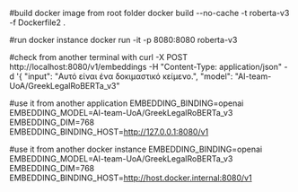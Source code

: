 #build docker image from root folder
docker build --no-cache -t roberta-v3 -f Dockerfile2 .

#run docker instance
docker run -it -p 8080:8080 roberta-v3 


#check from another terminal with
 curl -X POST http://localhost:8080/v1/embeddings -H "Content-Type: application/json" -d '{
    "input": "Αυτό είναι ένα δοκιμαστικό κείμενο.",
    "model": "AI-team-UoA/GreekLegalRoBERTa_v3"


#use it from another application
EMBEDDING_BINDING=openai
EMBEDDING_MODEL=AI-team-UoA/GreekLegalRoBERTa_v3
EMBEDDING_DIM=768
EMBEDDING_BINDING_HOST=http://127.0.0.1:8080/v1

#use it from another docker instance
EMBEDDING_BINDING=openai
EMBEDDING_MODEL=AI-team-UoA/GreekLegalRoBERTa_v3
EMBEDDING_DIM=768
EMBEDDING_BINDING_HOST=http://host.docker.internal:8080/v1